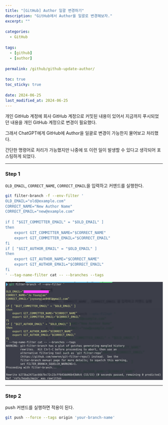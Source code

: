 ```yaml
---
title: "[GitHub] Author 일괄 변경하기"
description: "GitHub에서 Author을 일괄로 변경해보자."
excerpt: ""

categories:
  - GitHub

tags:
  - [github]
  - [author]

permalink: /github/github-update-author/

toc: true
toc_sticky: true

date: 2024-06-25
last_modified_at: 2024-06-25
---
```


개인 GitHub 계정에 회사 GitHub 계정으로 커밋된 내용이 있어서 지금까지 푸시되었던 내용을 개인 GitHub 계정으로 변경이 필요했다.

그래서 ChatGPT에게 GitHub에 Author을 일괄로 변경이 가능한지 물어보고 처리했다.

간단한 명령어로 처리가 가능했지만 나중에 또 이런 일이 발생할 수 있다고 생각되어 포스팅하게 되었다.

* * *

### Step 1
`OLD_EMAIL`, `CORRECT_NAME`, `CORRECT_EMAIL`을 입력하고 커맨드를 실행한다.
```bash
git filter-branch -f --env-filter '
OLD_EMAIL="old@example.com"
CORRECT_NAME="New Author Name"
CORRECT_EMAIL="new@example.com"

if [ "$GIT_COMMITTER_EMAIL" = "$OLD_EMAIL" ]
then
    export GIT_COMMITTER_NAME="$CORRECT_NAME"
    export GIT_COMMITTER_EMAIL="$CORRECT_EMAIL"
fi
if [ "$GIT_AUTHOR_EMAIL" = "$OLD_EMAIL" ]
then
    export GIT_AUTHOR_NAME="$CORRECT_NAME"
    export GIT_AUTHOR_EMAIL="$CORRECT_EMAIL"
fi
' --tag-name-filter cat -- --branches --tags
```
![과정1](/assets/images/posts/github-update-author/1.png "1")

* * *

### Step 2
push 커맨드를 실행하면 적용이 된다.
```bash
git push --force --tags origin 'your-branch-name'
```